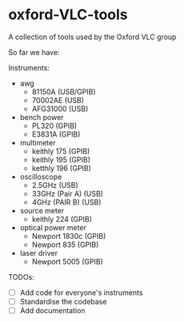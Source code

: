 # oxford-VLC-tools
A collection of tools used by the Oxford VLC group


So far we have:

Instruments:
- awg
  - 81150A (USB/GPIB)
  - 70002AE (USB)
  - AFG31000 (USB)  
- bench power
  - PL320 (GPIB)
  - E3831A (GPIB)
- multimeter
  - keithly 175 (GPIB)
  - keithly 195 (GPIB)
  - ketthly 196 (GPIB)
- oscilloscope
  - 2.5GHz (USB)
  - 33GHz (Pair A) (USB)
  - 4GHz (PAIR B) (USB)
- source meter
  - keithly 224 (GPIB)
- optical power meter
  - Newport 1830c (GPIB)
  - Newport 835 (GPIB)
- laser driver
  - Newport 5005 (GPIB)


TODOs:
- [ ] Add code for everyone's instruments
- [ ] Standardise the codebase
- [ ] Add documentation
